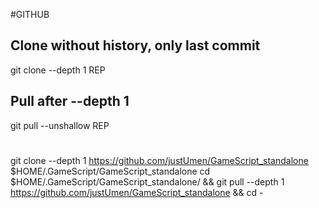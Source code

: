 #GITHUB

## Clone without history, only last commit

git clone --depth 1 REP

## Pull after --depth 1

git pull --unshallow REP








#

git clone --depth 1 https://github.com/justUmen/GameScript_standalone $HOME/.GameScript/GameScript_standalone
cd $HOME/.GameScript/GameScript_standalone/ && git pull --depth 1 https://github.com/justUmen/GameScript_standalone && cd -
